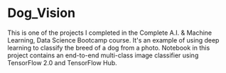 # Dog_Vision

This is one of the projects I completed in the Complete A.I. & Machine Learning, Data Science Bootcamp course. It's an example of using deep learning to classify the breed of a dog from a photo. Notebook in this project contains an end-to-end multi-class image classifier using TensorFlow 2.0 and TensorFlow Hub.
